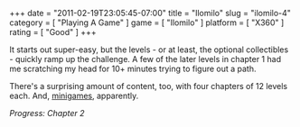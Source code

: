 +++
date = "2011-02-19T23:05:45-07:00"
title = "Ilomilo"
slug = "ilomilo-4"
category = [ "Playing A Game" ]
game = [ "Ilomilo" ]
platform = [ "X360" ]
rating = [ "Good" ]
+++

It starts out super-easy, but the levels - or at least, the optional collectibles - quickly ramp up the challenge.  A few of the later levels in chapter 1 had me scratching my head for 10+ minutes trying to figure out a path.

There's a surprising amount of content, too, with four chapters of 12 levels each.  And, <a href="http://www.youtube.com/watch?v=vy9MCX7R-Hw">minigames</a>, apparently.

<i>Progress: Chapter 2</i>